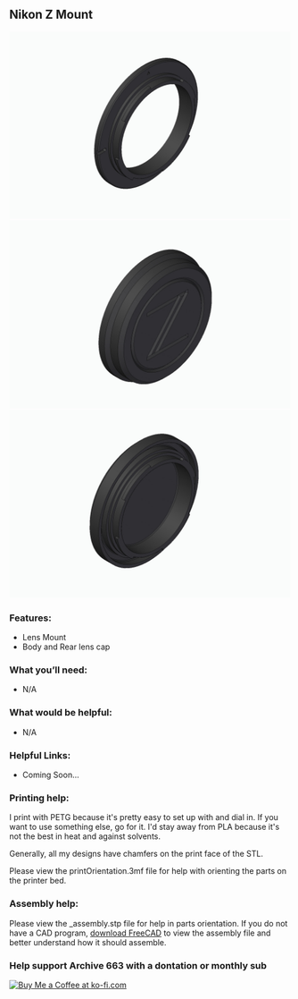 ## Nikon Z Mount

![nikonZ_1](https://github.com/Archive-663/lensMounts/blob/main/Nikon%20Z/ASSETS/mountLens_nikonZ_01.jpg)
![nikonZ_2](https://github.com/Archive-663/lensMounts/blob/main/Nikon%20Z/ASSETS/mountLens_nikonZ_02.jpg)
![nikonZ_3](https://github.com/Archive-663/lensMounts/blob/main/Nikon%20Z/ASSETS/mountLens_nikonZ_03.jpg)

### Features:
- Lens Mount
- Body and Rear lens cap

### What you’ll need:
- N/A

### What would be helpful:
- N/A

### Helpful Links:
- Coming Soon...

### Printing help:
I print with PETG because it's pretty easy to set up with and dial in. If you want to use something else, go for it. I'd stay away from PLA because it's not the best in heat and against solvents. 

Generally, all my designs have chamfers on the print face of the STL.

Please view the printOrientation.3mf file for help with orienting the parts on the printer bed.

### Assembly help:
Please view the _assembly.stp file for help in parts orientation. If you do not have a CAD program, <a href="https://www.freecad.org/downloads.php" target="_blank">download FreeCAD</a> to view the assembly file and better understand how it should assemble.

### Help support Archive 663 with a dontation or monthly sub
<a href='https://ko-fi.com/P5P3MHMSF' target='_blank'><img height='36' style='border:0px;height:36px;' src='https://storage.ko-fi.com/cdn/kofi2.png?v=3' border='0' alt='Buy Me a Coffee at ko-fi.com' /></a>

